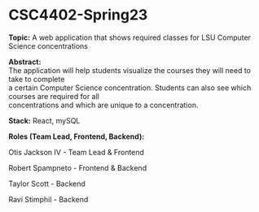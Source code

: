 # CSC4402-Spring23

**Topic:**
A web application that shows required classes for LSU Computer Science concentrations

**Abstract:**  
The application will help students visualize the courses they will need to take to complete  
a certain Computer Science concentration. Students can also see which courses are required for all  
concentrations and which are unique to a concentration. 

**Stack:**  React, mySQL

**Roles (Team Lead, Frontend, Backend):**  

Otis Jackson IV - Team Lead & Frontend

Robert Spampneto - Frontend & Backend  

Taylor Scott - Backend

Ravi Stimphil - Backend
